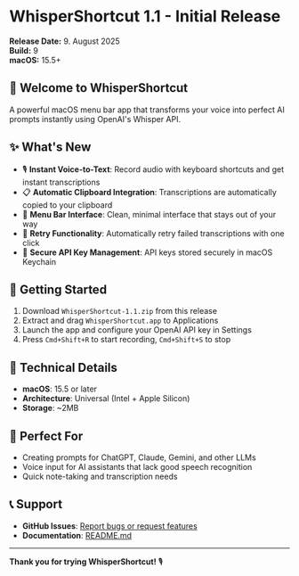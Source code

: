 # WhisperShortcut 1.1 - Initial Release

**Release Date:** 9. August 2025  
**Build:** 9  
**macOS:** 15.5+

## 🎉 Welcome to WhisperShortcut

A powerful macOS menu bar app that transforms your voice into perfect AI prompts instantly using OpenAI's Whisper API.

## ✨ What's New

- 🎙️ **Instant Voice-to-Text**: Record audio with keyboard shortcuts and get instant transcriptions
- 📋 **Automatic Clipboard Integration**: Transcriptions are automatically copied to your clipboard
- 🎯 **Menu Bar Interface**: Clean, minimal interface that stays out of your way
- 🔄 **Retry Functionality**: Automatically retry failed transcriptions with one click
- 🔐 **Secure API Key Management**: API keys stored securely in macOS Keychain

## 🚀 Getting Started

1. Download `WhisperShortcut-1.1.zip` from this release
2. Extract and drag `WhisperShortcut.app` to Applications
3. Launch the app and configure your OpenAI API key in Settings
4. Press `Cmd+Shift+R` to start recording, `Cmd+Shift+S` to stop

## 🔧 Technical Details

- **macOS**: 15.5 or later
- **Architecture**: Universal (Intel + Apple Silicon)
- **Storage**: ~2MB

## 🎯 Perfect For

- Creating prompts for ChatGPT, Claude, Gemini, and other LLMs
- Voice input for AI assistants that lack good speech recognition
- Quick note-taking and transcription needs

## 📞 Support

- **GitHub Issues**: [Report bugs or request features](https://github.com/mgsgde/whisper-shortcut/issues)
- **Documentation**: [README.md](https://github.com/mgsgde/whisper-shortcut/blob/main/README.md)

---

**Thank you for trying WhisperShortcut!** 🎙️
